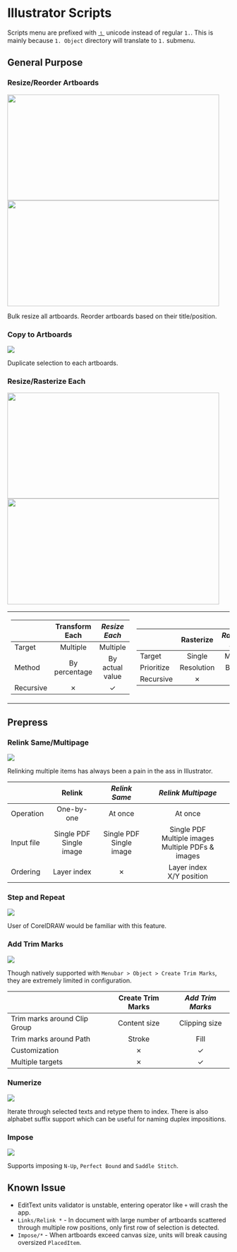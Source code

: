Illustrator Scripts
===================

Scripts menu are prefixed with [⒈](https://www.compart.com/en/unicode/search?q=full+stop) unicode instead of regular `1.`.
This is mainly because `1. Object` directory will translate to `1.` submenu.

General Purpose
---------------

### Resize/Reorder Artboards

<img src="../art/ai_resize_artboards.gif" width="480" height="240"/><img src="../art/ai_reorder_artboards.gif" width="480" height="240"/>

Bulk resize all artboards.
Reorder artboards based on their title/position.

### Copy to Artboards

![](../art/ai_copy_to_artboards.gif)

Duplicate selection to each artboards.

### Resize/Rasterize Each

<img src="../art/ai_resize_each.gif" width="480" height="240"/><img src="../art/ai_rasterize_each.gif" width="480" height="240"/>

<table><tr><td>

|   | Transform Each | *Resize Each* |
| - | :------------: | :-----------: |
| Target | Multiple | Multiple |
| Method | By percentage | By actual value |
| Recursive | &cross; | &check; |

</td><td>

|   | Rasterize | *Rasterize Each* |
| - | :-------: | :--------------: |
| Target | Single | Multiple |
| Prioritize | Resolution | Bounds |
| Recursive | &cross; | &check; |

</td></tr></table>

Prepress
--------

### Relink Same/Multipage

![](../art/ai_relink_multipage.gif)

Relinking multiple items has always been a pain in the ass in Illustrator.

|   | Relink | *Relink Same* | *Relink Multipage* |
| - | :----: | :-----------: | :----------------: |
| Operation | One-by-one | At once | At once |
| Input file | Single PDF<br/>Single image | Single PDF<br/>Single image | Single PDF<br/>Multiple images<br/>Multiple PDFs & images
| Ordering | Layer index | &cross; | Layer index<br/>X/Y position

### Step and Repeat

![](../art/ai_step_and_repeat.gif)

User of CorelDRAW would be familiar with this feature.

### Add Trim Marks

![](../art/ai_add_trim_marks.gif)

Though natively supported with `Menubar > Object > Create Trim Marks`, they are extremely limited in configuration.

|   | Create Trim Marks | *Add Trim Marks* |
| - | :---------------: | :--------------: |
| Trim marks around Clip Group | Content size | Clipping size |
| Trim marks around Path | Stroke | Fill |
| Customization | &cross; | &check; |
| Multiple targets | &cross; | &check; |

### Numerize

![](../art/ai_numerize.gif)

Iterate through selected texts and retype them to index. There is also alphabet suffix support which can be useful for naming duplex impositions.

### Impose

![](../art/ai_impose.gif)

Supports imposing `N-Up`, `Perfect Bound` and `Saddle Stitch`.

Known Issue
-----------

* EditText units validator is unstable, entering operator like `+` will crash the app.
* `Links/Relink *` - In document with large number of artboards scattered through multiple row positions, only first row of selection is detected.
* `Impose/*` - When artboards exceed canvas size, units will break causing oversized `PlacedItem`.